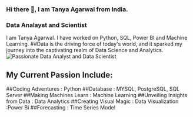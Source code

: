 ### Hi there 👋, I am Tanya Agarwal from India.
### Data Analayst and Scientist
I am Tanya Agarwal. I have worked on Python, SQL, Power BI and Machine Learning. 
##Data is the driving force of today's world, and it sparked my journey into the captivating realm of Data Science and Analytics.
![Passionate Data Analyst and Data Scientist](https://material.hkust-gz.edu.cn/wp-content/uploads/2023/05/banner-data-science-analytics-2x-scaled.jpg)

## My Current Passion Include:
##Coding Adventures : Python
##Database : MYSQL, PostgreSQL, SQL Server
##Making Machines Learn : Machine Learning
##Unveiling Insights from Data : Data Analytics
##Creating Visual Magic : Data Visualization :Power Bi
##Forecasting : Time Series Model





